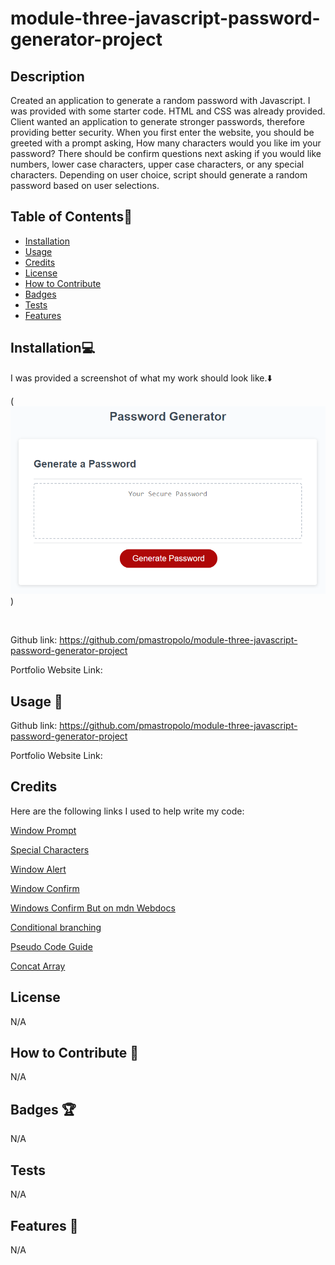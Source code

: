 # module-three-javascript-password-generator-project

## Description

Created an application to generate a random password with Javascript. I was provided with some starter code. HTML and CSS was already provided. Client wanted an application to generate stronger passwords, therefore providing better security. When you first enter the website, you should be greeted with a prompt asking, How many characters would you like im your password? There should be confirm questions next asking if you would like numbers, lower case characters, upper case characters, or any special characters. Depending on user choice, script should generate a random password based on user selections. 

## Table of Contents:file_folder:
- [Installation](#installation)
- [Usage](#usage)
- [Credits](#credits)
- [License](#license)
- [How to Contribute](#How-to-Contribute)
- [Badges](#Badges)
- [Tests](#Tests)
- [Features](#Features)

## Installation:computer:

I was provided a screenshot of what my work should look like.:arrow_down: 

(![Password Generator Screenshot](assets/images/03-javascript-homework-demo.png))

<br> 


Github link: https://github.com/pmastropolo/module-three-javascript-password-generator-project

Portfolio Website Link: 

## Usage :open_file_folder:

Github link: https://github.com/pmastropolo/module-three-javascript-password-generator-project

Portfolio Website Link: 


## Credits

Here are the following links I used to help write my code: 

[Window Prompt](https://www.w3schools.com/jsref/met_win_prompt.asp)

[Special Characters](https://owasp.org/www-community/password-special-characters)

[Window Alert](https://www.w3schools.com/jsref/met_win_alert.asp)

[Window Confirm](https://www.w3schools.com/jsref/met_win_confirm.asp)

[Windows Confirm But on mdn Webdocs](https://developer.mozilla.org/en-US/docs/Web/API/Window/confirm)

[Conditional branching](https://javascript.info/ifelse)

[Pseudo Code Guide](https://git.bootcampcontent.com/University-of-California---Davis/UCD-VIRT-FSF-PT-06-2023-U-LOLC/-/blob/main/03-JavaScript/pseudo_code_guide.js)

[Concat Array](https://www.w3schools.com/jsref/jsref_concat_array.asp)

















## License

N/A

## How to Contribute :tada:

N/A

## Badges :trophy:

N/A

## Tests

N/A

## Features :sparkler:

N/A
